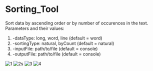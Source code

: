 # Sorting_Tool

Sort data by ascending order or by number of occurences in the text.
Parameters and their values:
1. -dataType: long, word, line (default = word)
2. -sortingType: natural, byCount (default = natural)
3. -inputFile: path/to/file (default = console)
4. -outputFile: path/to/file (default = console)

![1](https://user-images.githubusercontent.com/46352044/117775938-9f098700-b258-11eb-9e19-706009b7883e.png)
![2s](https://user-images.githubusercontent.com/46352044/117775947-a2047780-b258-11eb-8280-420d08c32f97.png)
![3](https://user-images.githubusercontent.com/46352044/117775953-a3ce3b00-b258-11eb-84fb-13cebceba238.png)
![4](https://user-images.githubusercontent.com/46352044/117775966-a6309500-b258-11eb-8aa3-41f7fbf83b61.png)

